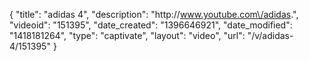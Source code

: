 {
    "title": "adidas 4",
    "description": "http:\/\/www.youtube.com\/adidas.",
    "videoid": "151395",
    "date_created": "1396646921",
    "date_modified": "1418181264",
    "type": "captivate",
    "layout": "video",
    "url": "\/v\/adidas-4\/151395"
}